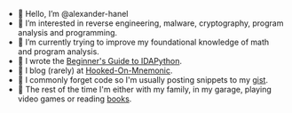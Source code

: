 - 👋 Hello, I’m @alexander-hanel
- 👀 I’m interested in reverse engineering, malware, cryptography, program analysis and programming. 
- 🌱 I’m currently trying to improve my foundational knowledge of math and program analysis. 
- 📕 I wrote the [Beginner's Guide to IDAPython](https://leanpub.com/IDAPython-Book). 
- 📓 I blog (rarely) at [Hooked-On-Mnemonic](http://hooked-on-mnemonics.blogspot.com/).
- 📝 I commonly forget code so I'm usually posting snippets to my [gist](https://gist.github.com/alexander-hanel). 
- 🏡 The rest of the time I'm either with my family, in my garage, playing video games or reading [books](https://www.goodreads.com/user/show/38655520-alexander-h-l). 

<!---
alexander-hanel/alexander-hanel is a ✨ special ✨ repository because its `README.md` (this file) appears on your GitHub profile.
You can click the Preview link to take a look at your changes.
--->
